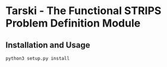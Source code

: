
Tarski - The Functional STRIPS Problem Definition Module
=================================

## Installation and Usage

    python3 setup.py install
